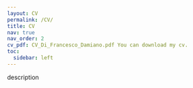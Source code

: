 ```yaml
---
layout: CV
permalink: /CV/
title: CV
nav: true
nav_order: 2
cv_pdf: CV_Di_Francesco_Damiano.pdf You can download my cv.
toc:
  sidebar: left
---
```


description
